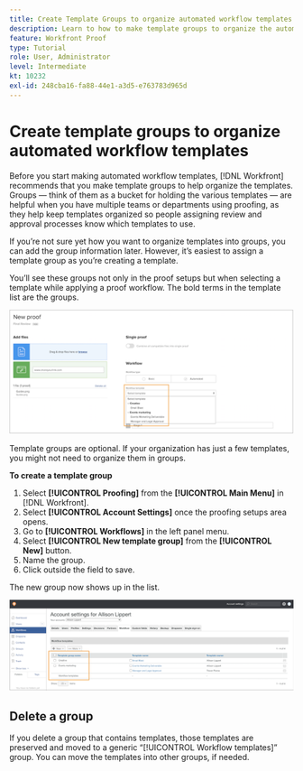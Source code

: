 ```yaml
---
title: Create Template Groups to organize automated workflow templates
description: Learn to how to make template groups to organize the automated proofing workflow templates you create  .
feature: Workfront Proof
type: Tutorial
role: User, Administrator
level: Intermediate
kt: 10232
exl-id: 248cba16-fa88-44e1-a3d5-e763783d965d
---
```

# Create template groups to organize automated workflow templates

Before you start making automated workflow templates, [!DNL Workfront] recommends that you make template groups to help organize the templates. Groups — think of them as a bucket for holding the various templates — are helpful when you have multiple teams or departments using proofing, as they help keep templates organized so people assigning review and approval processes know which templates to use.

If you’re not sure yet how you want to organize templates into groups, you can add the group information later. However, it’s easiest to assign a template group as you’re creating a template. 

You’ll see these groups not only in the proof setups but when selecting a template while applying a proof workflow. The bold terms in the template list are the groups.

![Template groups appear in bold when selecting a template](assets/proof-system-setups-template-group-show-on-upload.png)

Template groups are optional. If your organization has just a few templates, you might not need to organize them in groups.

**To create a template group**

1. Select **[!UICONTROL Proofing]** from the **[!UICONTROL Main Menu]** in [!DNL Workfront].
1. Select **[!UICONTROL Account Settings]** once the proofing setups area opens.
1. Go to **[!UICONTROL Workflows]** in the left panel menu.
1. Select **[!UICONTROL New template group]** from the **[!UICONTROL New]** button.
1. Name the group.
1. Click outside the field to save.

The new group now shows up in the list.

![List of template groups in proof workflow setups](assets/proof-system-setups-template-group-groups-set-up.png)

## Delete a group

If you delete a group that contains templates, those templates are preserved and moved to a generic “[!UICONTROL Workflow templates]” group. You can move the templates into other groups, if needed.

<!--
Learn More Icon
Create and manage Automated Workflow templates
-->
